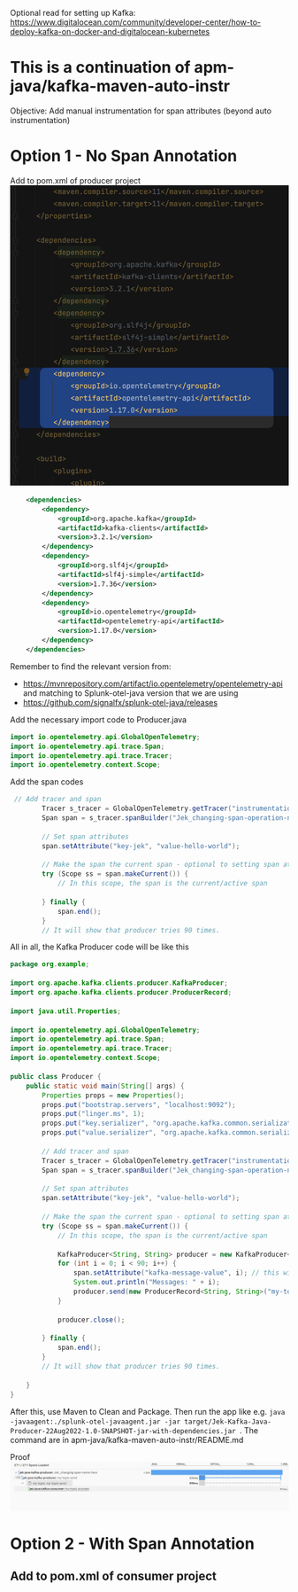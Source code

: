 Optional read for setting up Kafka: https://www.digitalocean.com/community/developer-center/how-to-deploy-kafka-on-docker-and-digitalocean-kubernetes

# This is a continuation of apm-java/kafka-maven-auto-instr
Objective: Add manual instrumentation for span attributes (beyond auto instrumentation)

# Option 1 - No Span Annotation
Add to pom.xml of producer project
![](add.png)
```xml
    <dependencies>
        <dependency>
            <groupId>org.apache.kafka</groupId>
            <artifactId>kafka-clients</artifactId>
            <version>3.2.1</version>
        </dependency>
        <dependency>
            <groupId>org.slf4j</groupId>
            <artifactId>slf4j-simple</artifactId>
            <version>1.7.36</version>
        </dependency>
        <dependency>
            <groupId>io.opentelemetry</groupId>
            <artifactId>opentelemetry-api</artifactId>
            <version>1.17.0</version>
        </dependency>
    </dependencies>
```
Remember to find the relevant version from:
- https://mvnrepository.com/artifact/io.opentelemetry/opentelemetry-api and matching to Splunk-otel-java version that we are using
- https://github.com/signalfx/splunk-otel-java/releases

Add the necessary import code to Producer.java
```java
import io.opentelemetry.api.GlobalOpenTelemetry;
import io.opentelemetry.api.trace.Span;
import io.opentelemetry.api.trace.Tracer;
import io.opentelemetry.context.Scope;
```

Add the span codes
```java
 // Add tracer and span
        Tracer s_tracer = GlobalOpenTelemetry.getTracer("instrumentation-library-name-eg-splunk-otel-java", "eg-1.15.0");
        Span span = s_tracer.spanBuilder("Jek_changing-span-operation-name-here").startSpan();

        // Set span attributes
        span.setAttribute("key-jek", "value-hello-world");

        // Make the span the current span - optional to setting span attributes
        try (Scope ss = span.makeCurrent()) {
            // In this scope, the span is the current/active span

        } finally {
            span.end();
        }
        // It will show that producer tries 90 times.
```

All in all, the Kafka Producer code will be like this
```java
package org.example;

import org.apache.kafka.clients.producer.KafkaProducer;
import org.apache.kafka.clients.producer.ProducerRecord;

import java.util.Properties;

import io.opentelemetry.api.GlobalOpenTelemetry;
import io.opentelemetry.api.trace.Span;
import io.opentelemetry.api.trace.Tracer;
import io.opentelemetry.context.Scope;

public class Producer {
    public static void main(String[] args) {
        Properties props = new Properties();
        props.put("bootstrap.servers", "localhost:9092");
        props.put("linger.ms", 1);
        props.put("key.serializer", "org.apache.kafka.common.serialization.StringSerializer");
        props.put("value.serializer", "org.apache.kafka.common.serialization.StringSerializer");

        // Add tracer and span
        Tracer s_tracer = GlobalOpenTelemetry.getTracer("instrumentation-library-name-eg-splunk-otel-java", "eg-1.15.0");
        Span span = s_tracer.spanBuilder("Jek_changing-span-operation-name-here").startSpan();

        // Set span attributes
        span.setAttribute("key-jek", "value-hello-world");

        // Make the span the current span - optional to setting span attributes
        try (Scope ss = span.makeCurrent()) {
            // In this scope, the span is the current/active span

            KafkaProducer<String, String> producer = new KafkaProducer<>(props);
            for (int i = 0; i < 90; i++) {
                span.setAttribute("kafka-message-value", i); // this will prove that it set the last value to the span attribute
                System.out.println("Messages: " + i);
                producer.send(new ProducerRecord<String, String>("my-topic", Integer.toString(i), Integer.toString(i)));
            }

            producer.close();

        } finally {
            span.end();
        }
        // It will show that producer tries 90 times.

    }
}
```

After this, use Maven to Clean and Package. Then run the app like e.g. `java -javaagent:./splunk-otel-javaagent.jar -jar target/Jek-Kafka-Java-Producer-22Aug2022-1.0-SNAPSHOT-jar-with-dependencies.jar
`. The command are in apm-java/kafka-maven-auto-instr/README.md

Proof
![](proof.png)

# Option 2 - With Span Annotation
Add to pom.xml of consumer project
- 